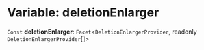 # Variable: deletionEnlarger

`Const` **deletionEnlarger**: `Facet`<`DeletionEnlargerProvider`, readonly `DeletionEnlargerProvider`\[]>
